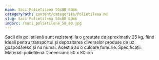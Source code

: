 ```yaml
---
name: Saci Polietilena 50x80 80mk
categoryPath: content/categories/Polietilena.md
slug: Saci Polietilena 50x80 80mk
imgSrc: /saci_polietilena_50_80.jpg
---
```


Sacii din polietilenă sunt rezistenți la o greutate de aproximativ 25 kg, fiind ideali pentru transportul și depozitarea diverselor produse de uz gospodăresc și nu numai. Aceștia au o culoare fumurie. Specificații: Material: polietilenă Dimensiuni: 50 x 80 cm
